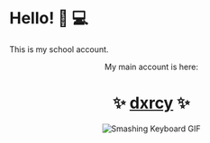 # Hello! 🌊 💻

This is my school account.

<div align="center">

My main account is here:

# ✨ [dxrcy](https://github.com/dxrcy) ✨

</div>

<div align="center">
    <img alt="Smashing Keyboard GIF" src="https://media0.giphy.com/media/5xtDaryREtat7r2obvi/giphy.gif" />
</div>

